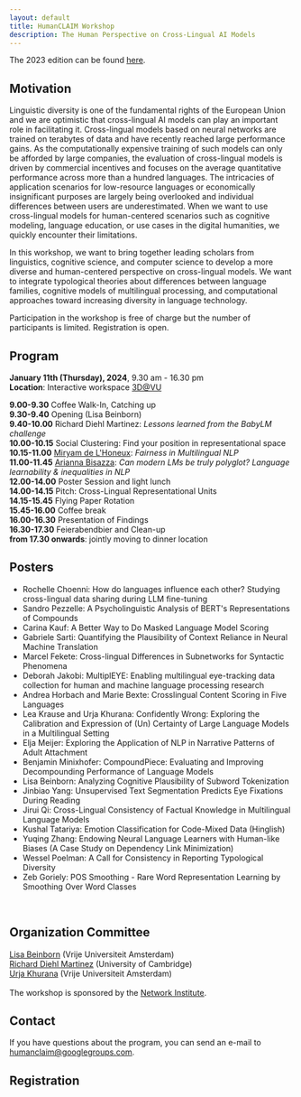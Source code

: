 ```yaml
---
layout: default
title: HumanCLAIM Workshop
description: The Human Perspective on Cross-Lingual AI Models
---
```

The 2023 edition can be found [here](/workshop2023.markdown).

## Motivation

Linguistic diversity is one of the fundamental rights of the European Union and we are optimistic that cross-lingual AI models can play an important role in facilitating it. Cross-lingual models based on neural networks are trained on terabytes of data and have recently reached large performance gains. As the computationally expensive training of such models can only be afforded by large companies, the evaluation of cross-lingual models is driven by commercial incentives and focuses on the average quantitative performance across more than a hundred languages. The intricacies of application scenarios for low-resource languages or economically insignificant purposes are largely being overlooked and individual differences between users are underestimated. When we want to use cross-lingual models for human-centered scenarios such as cognitive modeling, language education, or use cases in the digital humanities, we quickly encounter their limitations. 

In this workshop, we want to bring together leading scholars from linguistics, cognitive science, and computer science to develop a more diverse and human-centered perspective on cross-lingual models.  We want to integrate typological theories about differences between language families, cognitive models of multilingual processing, and computational approaches toward increasing diversity in language technology.

Participation in the workshop is free of charge but the number of participants is limited. 
Registration is open.

## Program

**January 11th (Thursday), 2024**, 9.30 am - 16.30 pm <br>
**Location**: Interactive workspace [3D@VU](https://www.youtube.com/watch?v=Z3E2f56mptw) <br>

**9.00-9.30** Coffee Walk-In, Catching up <br>
**9.30-9.40** Opening (Lisa Beinborn)  <br>
**9.40-10.00** Richard Diehl Martinez: _Lessons learned from the BabyLM challenge_ <br>
**10.00-10.15** Social Clustering: Find your position in representational space <br>
**10.15-11.00** [Miryam de L'Honeux](https://people.cs.kuleuven.be/~miryam.delhoneux/research/): _Fairness in Multilingual NLP_ <br>
**11.00-11.45** [Arianna Bisazza](https://www.cs.rug.nl/~bisazza/): _Can modern LMs be truly polyglot? Language learnability & inequalities in NLP_ <br>
**12.00-14.00** Poster Session and light lunch <br>
**14.00-14.15** Pitch: Cross-Lingual Representational Units <br>
**14.15-15.45** Flying Paper Rotation <br>
**15.45-16.00** Coffee break <br>
**16.00-16.30** Presentation of Findings <br>
**16.30-17.30** Feierabendbier and Clean-up <br>
**from 17.30 onwards**: jointly moving to dinner location <be>

## Posters
* Rochelle Choenni: How do languages influence each other? Studying cross-lingual data sharing during LLM fine-tuning <br>
* Sandro Pezzelle: A Psycholinguistic Analysis of BERT's Representations of Compounds <be>
* Carina Kauf: A Better Way to Do Masked Language Model Scoring <br>
* Gabriele Sarti: Quantifying the Plausibility of Context Reliance in Neural Machine Translation <br>
* Marcel Fekete: Cross-lingual Differences in Subnetworks for Syntactic Phenomena <br>
* Deborah Jakobi: MultiplEYE: Enabling multilingual eye-tracking data collection for human and machine language processing research <br>
* Andrea Horbach and Marie Bexte: Crosslingual Content Scoring in Five Languages <br>
* Lea Krause and Urja Khurana: Confidently Wrong: Exploring the Calibration and Expression of (Un) Certainty of Large Language Models in a Multilingual Setting <br>
* Elja Meijer: Exploring the Application of NLP in Narrative Patterns of Adult Attachment <br>
* Benjamin Minixhofer: CompoundPiece: Evaluating and Improving Decompounding Performance of Language Models <br>
* Lisa Beinborn: Analyzing Cognitive Plausibility of Subword Tokenization <br>
* Jinbiao Yang: Unsupervised Text Segmentation Predicts Eye Fixations During Reading <be>
* Jirui Qi: Cross-Lingual Consistency of Factual Knowledge in Multilingual Language Models <br>
* Kushal Tatariya: Emotion Classification for Code-Mixed Data (Hinglish) <br>
* Yuqing Zhang: Endowing Neural Language Learners with Human-like Biases (A Case Study on Dependency Link Minimization) <br>
* Wessel Poelman: A Call for Consistency in Reporting Typological Diversity <br>
* Zeb Goriely: POS Smoothing - Rare Word Representation Learning by Smoothing Over Word Classes <br>
<br>

## Organization Committee
[Lisa Beinborn](https://beinborn.eu/) (Vrije Universiteit Amsterdam) <br>
[Richard Diehl Martinez](https://www.richarddiehlmartinez.com/) (University of Cambridge) <br>
[Urja Khurana](https://urjakh.github.io/) (Vrije Universiteit Amsterdam) <br> <br>
The workshop is sponsored by the [Network Institute](https://networkinstitute.org/). <br>

## Contact
If you have questions about the program, you can send an e-mail to humanclaim@googlegroups.com. 

## Registration 
